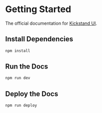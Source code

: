# Getting Started

The official documentation for [Kickstand UI](https://kickstand-ui.com/).

## Install Dependencies

```bash
npm install
```

## Run the Docs

```bash
npm run dev
```

## Deploy the Docs

```bash
npm run deploy
```
